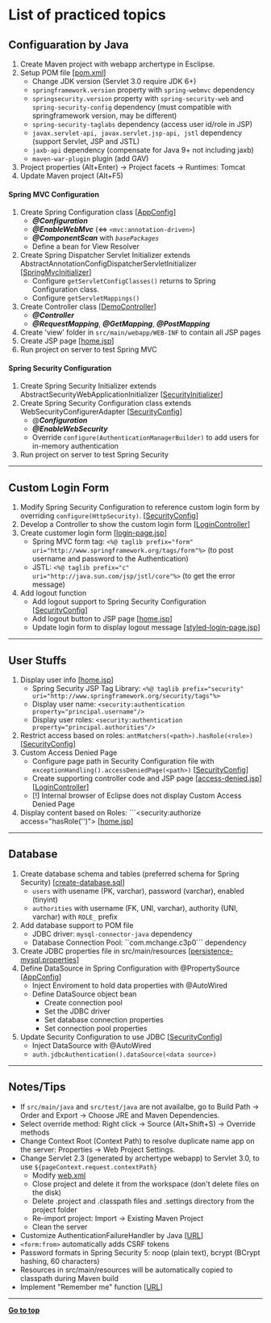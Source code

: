 # List of practiced topics

## Configuaration by Java
1. Create Maven project with webapp archertype in Esclipse.
2. Setup POM file 
[[pom.xml](https://github.com/cpulover-practice/spring-security/blob/master/pom.xml)]
   - Change JDK version (Servlet 3.0 require JDK 6+)
   - ```springframework.version``` property with ```spring-webmvc``` dependency
   - ```springsecurity.version``` property with ```spring-security-web``` and ```spring-security-config``` dependency (must compatible with springframework version, may be different)
   - ```spring-security-taglabs``` dependency (access user id/role in JSP)
   - ```javax.servlet-api, javax.servlet.jsp-api, jstl``` dependency (support Servlet, JSP and JSTL)
   - ```jaxb-api``` dependency (compensate for Java 9+ not including jaxb)
   - ```maven-war-plugin``` plugin (add GAV)
3. Project properties (Alt+Enter) -> Project facets -> Runtimes: Tomcat
4. Update Maven project (Alt+F5)

#### Spring MVC Configuration
1. Create Spring Configuration class 
[[AppConfig](https://github.com/cpulover-practice/spring-security/blob/master/src/main/java/com/cpulover/springsecurity/config/AppConfig.java)]
   - *__@Configuration__*
   - *__@EnableWebMvc__* (<=> ```<mvc:annotation-driven>```)
   - *__@ComponentScan__* with *```basePackages```*
   - Define a bean for View Resolver
2. Create Spring Dispatcher Servlet Initializer extends AbstractAnnotationConfigDispatcherServletInitializer
[[SpringMvcInitializer](https://github.com/cpulover-practice/spring-security/blob/master/src/main/java/com/cpulover/springsecurity/config/SpringMvcInitializer.java)]
   - Configure ```getServletConfigClasses()``` returns to Spring Configuration class.
   - Configure ```getServletMappings()```
3. Create Controller class 
[[DemoController](https://github.com/cpulover-practice/spring-security/blob/master/src/main/java/com/cpulover/springsecurity/controller/DemoController.java)]
   - *__@Controller__*
   - *__@RequestMapping__*, *__@GetMapping__*, *__@PostMapping__*
4. Create 'view' folder in ```src/main/webapp/WEB-INF``` to contain all JSP pages
5. Create JSP page 
[[home.jsp](https://github.com/cpulover-practice/spring-security/blob/master/src/main/webapp/WEB-INF/view/home.jsp)]
6. Run project on server to test Spring MVC

#### Spring Security Configuration
1. Create Spring Security Initializer extends AbstractSecurityWebApplicationInitializer 
[[SecurityInitializer](https://github.com/cpulover-practice/spring-security/blob/master/src/main/java/com/cpulover/springsecurity/config/SecurityInitializer.java)]
2. Create Spring Security Configuration class extends WebSecurityConfigurerAdapter
[[SecurityConfig](https://github.com/cpulover-practice/spring-security/blob/master/src/main/java/com/cpulover/springsecurity/config/SecurityConfig.java)]
    - @*__Configuration__*
    - *__@EnableWebSecurity__*
    - Override ```configure(AuthenticationManagerBuilder)``` to add users for in-memory authentication
3. Run project on server to test Spring Security

---

## Custom Login Form
1. Modify Spring Security Configuration to reference custom login form by overriding ```configure(HttpSecurity)```.
[[SecurityConfig](https://github.com/cpulover-practice/spring-security/blob/master/src/main/java/com/cpulover/springsecurity/config/SecurityConfig.java)]
2. Develop a Controller to show the custom login form 
[[LoginController](https://github.com/cpulover-practice/spring-security/blob/master/src/main/java/com/cpulover/springsecurity/controller/LoginController.java)]
3. Create customer login form
[[login-page.jsp](https://github.com/cpulover-practice/spring-security/blob/master/src/main/webapp/WEB-INF/view/login-page.jsp)]
   - Spring MVC form tag: ```<%@ taglib prefix="form" uri="http://www.springframework.org/tags/form"%>``` (to post username and password to the Authentication) 
   - JSTL: ```<%@ taglib prefix="c" uri="http://java.sun.com/jsp/jstl/core"%>``` (to get the error message)
4. Add logout function
   - Add logout support to Spring Security Configuration 
[[SecurityConfig](https://github.com/cpulover-practice/spring-security/blob/master/src/main/java/com/cpulover/springsecurity/config/SecurityConfig.java)]
   - Add logout button to JSP page
[[home.jsp](https://github.com/cpulover-practice/spring-security/blob/master/src/main/webapp/WEB-INF/view/home.jsp)]
   - Update login form to display logout message 
[[styled-login-page.jsp](https://github.com/cpulover-practice/spring-security/blob/master/src/main/webapp/WEB-INF/view/styled-login-page.jsp)]

---

## User Stuffs
1. Display user info 
[[home.jsp](https://github.com/cpulover-practice/spring-security/blob/master/src/main/webapp/WEB-INF/view/home.jsp)]
   - Spring Security JSP Tag Library: ```<%@ taglib prefix="security" uri="http://www.springframework.org/security/tags"%>```
   - Display user name: ```<security:authentication property="principal.username"/>```
   - Display user roles: ```<security:authentication property="principal.authorities"/>```
2. Restrict access based on roles: ```antMatchers(<path>).hasRole(<role>)``` 
[[SecurityConfig](https://github.com/cpulover-practice/spring-security/blob/master/src/main/java/com/cpulover/springsecurity/config/SecurityConfig.java)]
3. Custom Access Denied Page
   - Configure page path in Security Configuration file with ```exceptionHandling().accessDeniedPage(<path>)``` 
[[SecurityConfig](https://github.com/cpulover-practice/spring-security/blob/master/src/main/java/com/cpulover/springsecurity/config/SecurityConfig.java)]
   - Create supporting controller code and JSP page 
[[access-denied.jsp](https://github.com/cpulover-practice/spring-security/blob/master/src/main/webapp/WEB-INF/view/access-denied.jsp)] 
[[LoginController](https://github.com/cpulover-practice/spring-security/blob/master/src/main/java/com/cpulover/springsecurity/controller/LoginController.java)]
   - [!] Internal browser of Eclipse does not display Custom Access Denied Page
3. Display content based on Roles: ```<security:authorize access="hasRole('<role>')"> 
[[home.jsp](https://github.com/cpulover-practice/spring-security/blob/master/src/main/webapp/WEB-INF/view/home.jsp)]

---

## Database
1. Create database schema and tables (preferred schema for Spring Security) 
[[create-database.sql](https://github.com/cpulover-practice/spring-security/blob/master/sql-scripts/create-database.sql)]
   - ```users``` with usename (PK, varchar), password (varchar), enabled (tinyint)
   - ```authorities``` with username (FK, UNI, varchar), authority (UNI, varchar) with ```ROLE_``` prefix
2. Add database support to POM file 
   - JDBC driver: ```mysql-connector-java``` dependency 
   - Database Connection Pool: ``com.mchange.c3p0``` dependency
3. Create JDBC properties file in src/main/resources
[[persistence-mysql.properties](https://github.com/cpulover-practice/spring-security/blob/master/src/main/resources/persistence-mysql.properties)]
4. Define DataSource in Spring Configuration with @PropertySource 
[[AppConfig](https://github.com/cpulover-practice/spring-security/blob/master/src/main/java/com/cpulover/springsecurity/config/AppConfig.java)]
   - Inject Enviroment to hold data properties with @AutoWired
   - Define DataSource object bean
     - Create connection pool
     - Set the JDBC driver
     - Set database connection properties
     - Set connection pool properties
5. Update Security Configuration to use JDBC 
[[SecurityConfig](https://github.com/cpulover-practice/spring-security/blob/master/src/main/java/com/cpulover/springsecurity/config/SecurityConfig.java)]
   - Inject DataSource with @AutoWired
   - ```auth.jdbcAuthentication().dataSource(<data source>)```

---

## Notes/Tips
- If ```src/main/java``` and ```src/test/java``` are not availalbe, go to Build Path ->  Order and Export -> Choose JRE and Maven Dependencies.
- Select override method: Right click -> Source (Alt+Shift+S) -> Override methods
- Change Context Root (Context Path) to resolve duplicate name app on the server: Properties -> Web Project Settings.
- Change Servlet 2.3 (generated by archertype webapp) to Servlet 3.0, to use ```${pageContext.request.contextPath}```
  - Modify [web.xml](https://github.com/cpulover-practice/spring-security/blob/master/src/main/webapp/WEB-INF/web.xml)
  - Close project and delete it from the workspace (don't delete files on the disk)
  - Delete .project and .classpath files and .settings directory from the project folder
  - Re-import project: Import -> Existing Maven Project
  - Clean the server
- Customize AuthenticationFailureHandler by Java 
[[URL](https://www.baeldung.com/spring-security-custom-authentication-failure-handler)]
- ```<form:from>``` automatically adds CSRF tokens
- Password formats in Spring Security 5: noop (plain text), bcrypt (BCrypt hashing, 60 characters)
- Resources in src/main/resources will be automatically copied to classpath during Maven build
- Implement "Remember me" function 
[[URL](https://www.baeldung.com/spring-security-remember-me)]

---

[**Go to top**](#list-of-practiced-topics)





































